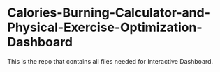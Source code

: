 # Calories-Burning-Calculator-and-Physical-Exercise-Optimization-Dashboard
This is the repo that contains all files needed for Interactive Dashboard.
